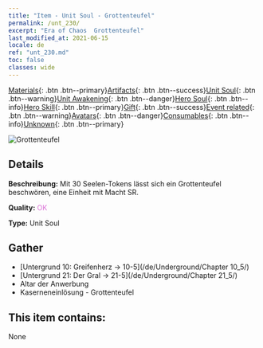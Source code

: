 ```yaml
---
title: "Item - Unit Soul - Grottenteufel"
permalink: /unt_230/
excerpt: "Era of Chaos  Grottenteufel"
last_modified_at: 2021-06-15
locale: de
ref: "unt_230.md"
toc: false
classes: wide
---
```

 [Materials](/ItemsDE/){: .btn .btn--primary}[Artifacts](/ItemsDE/Artifacts/){: .btn .btn--success}[Unit Soul](/ItemsDE/UnitSoul/){: .btn .btn--warning}[Unit Awakening](/ItemsDE/UnitAwakening/){: .btn .btn--danger}[Hero Soul](/ItemsDE/HeroSoul/){: .btn .btn--info}[Hero Skill](/ItemsDE/HeroSkill/){: .btn .btn--primary}[Gift](/ItemsDE/Gift/){: .btn .btn--success}[Event related](/ItemsDE/Events/){: .btn .btn--warning}[Avatars](/ItemsDE/Avatars/){: .btn .btn--danger}[Consumables](/ItemsDE/Consumables/){: .btn .btn--info}[Unknown](/ItemsDE/Unknown/){: .btn .btn--primary}

 ![Grottenteufel](/images/u/ti_diyulingzhu.jpg)

## Details
 **Beschreibung:** Mit 30 Seelen-Tokens lässt sich ein Grottenteufel beschwören, eine Einheit mit Macht SR.

 **Quality:** <span style="color: #DA70D6">OK</span>

 **Type:** Unit Soul

## Gather

*    [Untergrund 10: Greifenherz -> 10-5](/de/Underground/Chapter 10_5/) 
*    [Untergrund 21: Der Gral -> 21-5](/de/Underground/Chapter 21_5/) 
*    Altar der Anwerbung 
*    Kaserneneinlösung - Grottenteufel 

## This item contains:

  None

